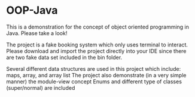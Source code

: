 # OOP-Java
This is a demonstration for the concept of object oriented programming in Java. Please take a look!

The project is a fake booking system which only uses terminal to interact.
Please download and import the project directly into your IDE since there are two fake data set included in the bin folder.

Several different data structures are used in this project which include: maps, array, and array list
The project also demonstrate (in a very simple manner) the module-view concept
Enums and different type of classes (super/normal) are included

